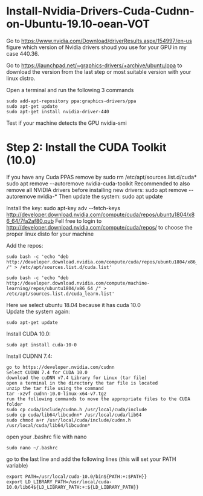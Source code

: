 # Install-Nvidia-Drivers-Cuda-Cudnn-on-Ubuntu-19.10-oean-VOT

Go to https://www.nvidia.com/Download/driverResults.aspx/154997/en-us figure which version of Nvidia drivers shoud you use for your GPU in my case 440.36.

Go to https://launchpad.net/~graphics-drivers/+archive/ubuntu/ppa to download the version from the last step or most suitable 
version with your linux distro.

Open a terminal and run the following 3 commands


    sudo add-apt-repository ppa:graphics-drivers/ppa
    sudo apt-get update
    sudo apt-get install nvidia-driver-440
    
Test if your machine detects the GPU 
    nvidia-smi
# Step 2: Install the CUDA Toolkit (10.0)  

If you have any Cuda PPAS remove by
    sudo rm /etc/apt/sources.list.d/cuda*
    sudo apt remove --autoremove nvidia-cuda-toolkit
Recommended to also remove all NVIDIA drivers before installing new drivers:
    sudo apt remove --autoremove nvidia-*
Then update the system:
    sudo apt update
  
Install the key:
    sudo apt-key adv --fetch-keys  http://developer.download.nvidia.com/compute/cuda/repos/ubuntu1804/x86_64/7fa2af80.pub
Fell free to login to http://developer.download.nvidia.com/compute/cuda/repos/ to choose the proper linux disto for your machine 

 Add the repos:
    
    sudo bash -c 'echo "deb http://developer.download.nvidia.com/compute/cuda/repos/ubuntu1804/x86_64 /" > /etc/apt/sources.list.d/cuda.list'

    sudo bash -c 'echo "deb http://developer.download.nvidia.com/compute/machine-learning/repos/ubuntu1804/x86_64 /" >      /etc/apt/sources.list.d/cuda_learn.list'
    
Here  we select ubuntu 18.04 because it has cuda 10.0    
Update the system again:

    sudo apt-get update

Install CUDA 10.0:

    sudo apt install cuda-10-0

Install CUDNN 7.4:

    go to https://developer.nvidia.com/cudnn
    Select CUDNN 7.4 for CUDA 10.0
    download the cuDNN v7.4 Library for Linux (tar file)
    open a terminal in the directory the tar file is located
    unzip the tar file using the command
    tar -xzvf cudnn-10.0-linux-x64-v7.tgz
    run the following commands to move the appropriate files to the CUDA folder
    sudo cp cuda/include/cudnn.h /usr/local/cuda/include
    sudo cp cuda/lib64/libcudnn* /usr/local/cuda/lib64
    sudo chmod a+r /usr/local/cuda/include/cudnn.h /usr/local/cuda/lib64/libcudnn*

open your .bashrc file with nano
    
    sudo nano ~/.bashrc
go to the last line and add the following lines (this will set your PATH variable)

    export PATH=/usr/local/cuda-10.0/bin${PATH:+:$PATH}}
    export LD_LIBRARY_PATH=/usr/local/cuda-10.0/lib64${LD_LIBRARY_PATH:+:${LD_LIBRARY_PATH}}


   

